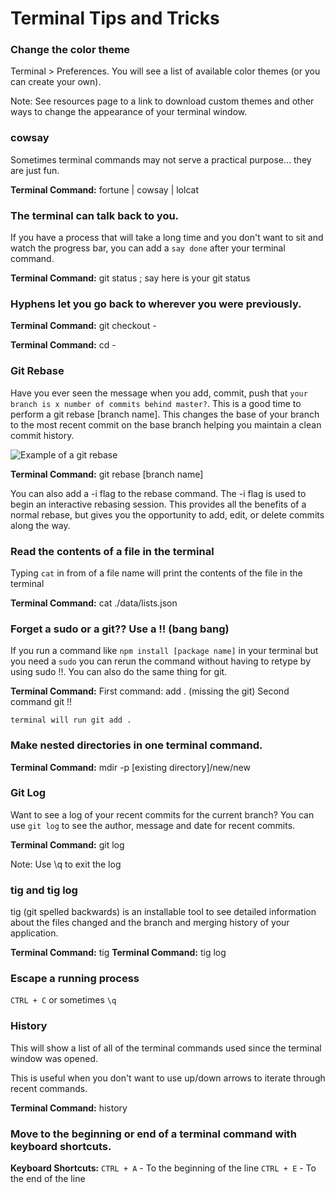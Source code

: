 # Terminal Tips and Tricks

### Change the color theme
Terminal > Preferences. You will see a list of available color themes (or you can create your own).

Note: See resources page to a link to download custom themes and other ways to change the appearance of your terminal window.

### cowsay
Sometimes terminal commands may not serve a practical purpose... they are just fun.

**Terminal Command:** fortune | cowsay | lolcat

### The terminal can talk back to you.
If you have a process that will take a long time and you don't want to sit and watch the progress bar, you can add a `say done` after your terminal command. 

**Terminal Command:** git status ; say here is your git status

### Hyphens let you go back to wherever you were previously.

**Terminal Command:** git checkout -

**Terminal Command:** cd -

### Git Rebase
Have you ever seen the message when you add, commit, push that `your branch is x number of commits behind master?`. This is a good time to perform a git rebase [branch name]. This changes the base of your branch to the most recent commit on the base branch helping you maintain a clean commit history.
<!-- Reference https://www.atlassian.com/git/tutorials/rewriting-history/git-rebase -->
![Example of a git rebase](https://wac-cdn.atlassian.com/dam/jcr:e4a40899-636b-4988-9774-eaa8a440575b/02.svg?cdnVersion=643)

**Terminal Command:** git rebase [branch name]

<!-- https://www.atlassian.com/git/glossary -->
You can also add a -i flag to the rebase command. The -i flag is used to begin an interactive rebasing session. This provides all the benefits of a normal rebase, but gives you the opportunity to add, edit, or delete commits along the way.

### Read the contents of a file in the terminal
Typing `cat` in from of a file name will print the contents of the file in the terminal

**Terminal Command:** cat ./data/lists.json

### Forget a sudo or a git?? Use a !! (bang bang)
If you run a command like `npm install [package name]` in your terminal but you need a `sudo` you can rerun the command without having to retype by using sudo !!. You can also do the same thing for git.

**Terminal Command:** 
First command: add .
(missing the git)
Second command git !!

`terminal will run git add .`

### Make nested directories in one terminal command.

**Terminal Command:** mdir -p [existing directory]/new/new

### Git Log
Want to see a log of your recent commits for the current branch? You can use `git log` to see the author, message and date for recent commits.

**Terminal Command:** git log

Note: Use \q to exit the log

### tig and tig log
tig (git spelled backwards) is an installable tool to see detailed information about the files changed and the branch and merging history of your application.

**Terminal Command:** tig
**Terminal Command:** tig log

### Escape a running process
`CTRL + C` or sometimes `\q`

### History
This will show a list of all of the terminal commands used since the terminal window was opened.

This is useful when you don't want to use up/down arrows to iterate through recent commands.

**Terminal Command:** history

### Move to the beginning or end of a terminal command with keyboard shortcuts.

**Keyboard Shortcuts:** `CTRL + A` - To the beginning of the line
`CTRL + E` - To the end of the line
